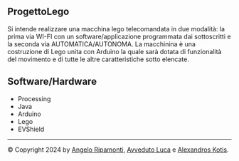 ## ProgettoLego
Si intende realizzare una macchina lego telecomandata in due modalità: la prima via WI-FI con un software/applicazione programmata dai sottoscritti e la seconda via AUTOMATICA/AUTONOMA. 
La macchinina è una costruzione di Lego unita con Arduino  la quale sarà dotata di funzionalità del movimento e di tutte le altre caratteristiche sotto elencate.

## Software/Hardware
- Processing
- Java
- Arduino
- Lego
- EVShield

---
© Copyright 2024 by [Angelo Ripamonti](https://github.com/AngeloRipamonti), [Avveduto Luca](https://github.com/LucaAvveduto) e [Alexandros Kotis](https://github.com/AlexandrosKotis).
